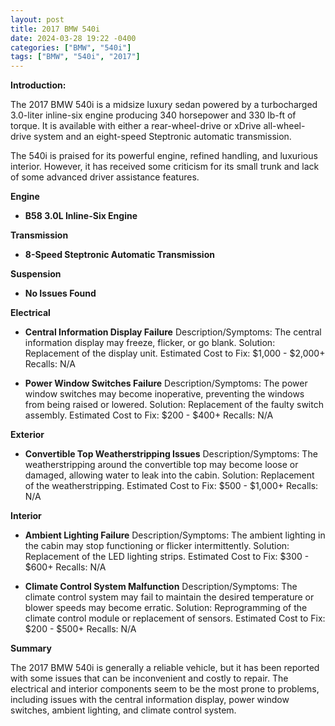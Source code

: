 ```yaml
---
layout: post
title: 2017 BMW 540i
date: 2024-03-28 19:22 -0400
categories: ["BMW", "540i"]
tags: ["BMW", "540i", "2017"]
---
```

**Introduction:**

The 2017 BMW 540i is a midsize luxury sedan powered by a turbocharged 3.0-liter inline-six engine producing 340 horsepower and 330 lb-ft of torque. It is available with either a rear-wheel-drive or xDrive all-wheel-drive system and an eight-speed Steptronic automatic transmission.

The 540i is praised for its powerful engine, refined handling, and luxurious interior. However, it has received some criticism for its small trunk and lack of some advanced driver assistance features.

**Engine**

* **B58 3.0L Inline-Six Engine**

**Transmission**

* **8-Speed Steptronic Automatic Transmission**

**Suspension**

* **No Issues Found**

**Electrical**

* **Central Information Display Failure**
Description/Symptoms: The central information display may freeze, flicker, or go blank.
Solution: Replacement of the display unit.
Estimated Cost to Fix: $1,000 - $2,000+
Recalls: N/A

* **Power Window Switches Failure**
Description/Symptoms: The power window switches may become inoperative, preventing the windows from being raised or lowered.
Solution: Replacement of the faulty switch assembly.
Estimated Cost to Fix: $200 - $400+
Recalls: N/A

**Exterior**

* **Convertible Top Weatherstripping Issues**
Description/Symptoms: The weatherstripping around the convertible top may become loose or damaged, allowing water to leak into the cabin.
Solution: Replacement of the weatherstripping.
Estimated Cost to Fix: $500 - $1,000+
Recalls: N/A

**Interior**

* **Ambient Lighting Failure**
Description/Symptoms: The ambient lighting in the cabin may stop functioning or flicker intermittently.
Solution: Replacement of the LED lighting strips.
Estimated Cost to Fix: $300 - $600+
Recalls: N/A

* **Climate Control System Malfunction**
Description/Symptoms: The climate control system may fail to maintain the desired temperature or blower speeds may become erratic.
Solution: Reprogramming of the climate control module or replacement of sensors.
Estimated Cost to Fix: $200 - $500+
Recalls: N/A

**Summary**

The 2017 BMW 540i is generally a reliable vehicle, but it has been reported with some issues that can be inconvenient and costly to repair. The electrical and interior components seem to be the most prone to problems, including issues with the central information display, power window switches, ambient lighting, and climate control system.
